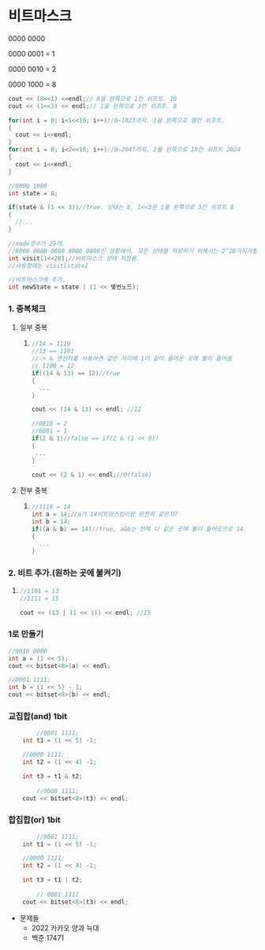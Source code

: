 # 비트마스크



0000 0000 

0000 0001 = 1

0000 0010  = 2

0000 1000 = 8

```c++
cout << (8<<1) <<endl;// 8을 왼쪽으로 1칸 쉬프트. 16
cout << (1<<3) << endl;// 1을 왼쪽으로 3칸 쉬프트. 8
```



```c++
for(int i = 0; i<1<<10; i++)//0~1023까지. 1을 왼쪽으로 열칸 쉬프트.
{
  cout << i<<endl;
}
for(int i = 0; i<2<<10; i++)//0~2047까지. 2를 왼쪽으로 10칸 쉬프트 2024
{
  cout << i<<endl;
}
```



```c++
//0000 1000
int state = 8;

if(state & (1 << 3))//true. 상태는 8, 1<<3은 1을 왼쪽으로 3칸 쉬프트 8
{
  //...
}
```



```c++
//node갯수가 20개.
//0000 0000 0000 0000 0000인 상황에서. 모든 상태를 저장하기 위해서는 2^20가지가필요.
int visit[1<<20];//비트마스크 상태 저장용.
//사용할때는 visit[state]
```



```c++
//비트마스크에 추가.
int newState = state | (1 << 몇번노드);
```





### 1. 중복체크

 1. 일부 중복

    1. ```c++
       //14 = 1110
       //13 == 1101
       //-> & 연산자를 사용하면 같은 자리에 1이 같이 들어온 곳에 불이 들어옴
       // 1100 = 12
       if((14 & 13) == 12)//true
       {
         ...
       }
       
       cout << (14 & 13) << endl; //12
       
       //0010 = 2
       //0001 = 1
       if(2 & 1)//false == if(2 & (1 << 0))
       {
       	...  
       }
       
       cout << (2 & 1) << endl;//0(false)
       ```

       

 2. 전부 중복

    1. ```c++
       //1110 = 14
       int a = 14;//a가 14비트마스킹이랑 완전히 같은지?
       int b = 14;
       if((a & b) == 14)//true, a&b는 전체 다 같은 곳에 불이 들어오므로 14.
       {
         ...
       }
       
       ```

       

### 2. 비트 추가.(원하는 곳에 불켜기)

1. ```c++
   //1101 = 13
   //1111 = 15
   
   cout << (13 | (1 << 1)) << endl; //15
   ```






### 1로 만들기 

```c++
//0010 0000
int a = (1 << 5);
cout << bitset<8>(a) << endl;

//0001 1111;
int b = (1 << 5) - 1;
cout << bitset<8>(b) << endl;
```





### 교집합(and) 1bit

```c++
		//0001 1111;
    int t1 = (1 << 5) -1;

    //0000 1111;
    int t2 = (1 << 4) -1;

    int t3 = t1 & t2;
		
		//0000 1111;
    cout << bitset<8>(t3) << endl;
```



### 합집합(or) 1bit

```c++
		//0001 1111;
    int t1 = (1 << 5) -1;

    //0000 1111;
    int t2 = (1 << 4) -1;

    int t3 = t1 | t2;
		
		// 0001 1111
    cout << bitset<8>(t3) << endl;
```



- 문제들
  - 2022 카카오 양과 늑대
  - 백준 17471
